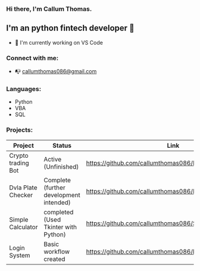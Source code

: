 ### Hi there, I'm Callum Thomas.


## I'm an python fintech developer 👋


- 🔭 I'm currently working on VS Code

### Connect with me:

- :mailbox_with_no_mail: callumthomas086@gmail.com



### Languages:

- Python
- VBA 
- SQL


### Projects:

Project | Status | Link
-------- | -------- | -----------------
Crypto trading Bot | Active (Unfinished) | https://github.com/callumthomas086/Binace_API_Trading_Bot
Dvla Plate Checker | Complete (further development intended) | https://github.com/callumthomas086/Plate_checker
Simple Calculator | completed (Used Tkinter with Python) | https://github.com/callumthomas086/Simple-calc
Login System | Basic workflow created | https://github.com/callumthomas086/login_system

